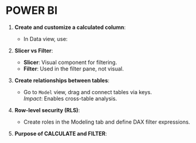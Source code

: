 # POWER BI

1. **Create and customize a calculated column**:

   * In Data view, use:
2. **Slicer vs Filter**:

   * **Slicer**: Visual component for filtering.
   * **Filter**: Used in the filter pane, not visual.
3. **Create relationships between tables**:

   * Go to `Model` view, drag and connect tables via keys.  
     *Impact*: Enables cross-table analysis.
4. **Row-level security (RLS)**:

   * Create roles in the Modeling tab and define DAX filter expressions.
5. **Purpose of CALCULATE and FILTER**: